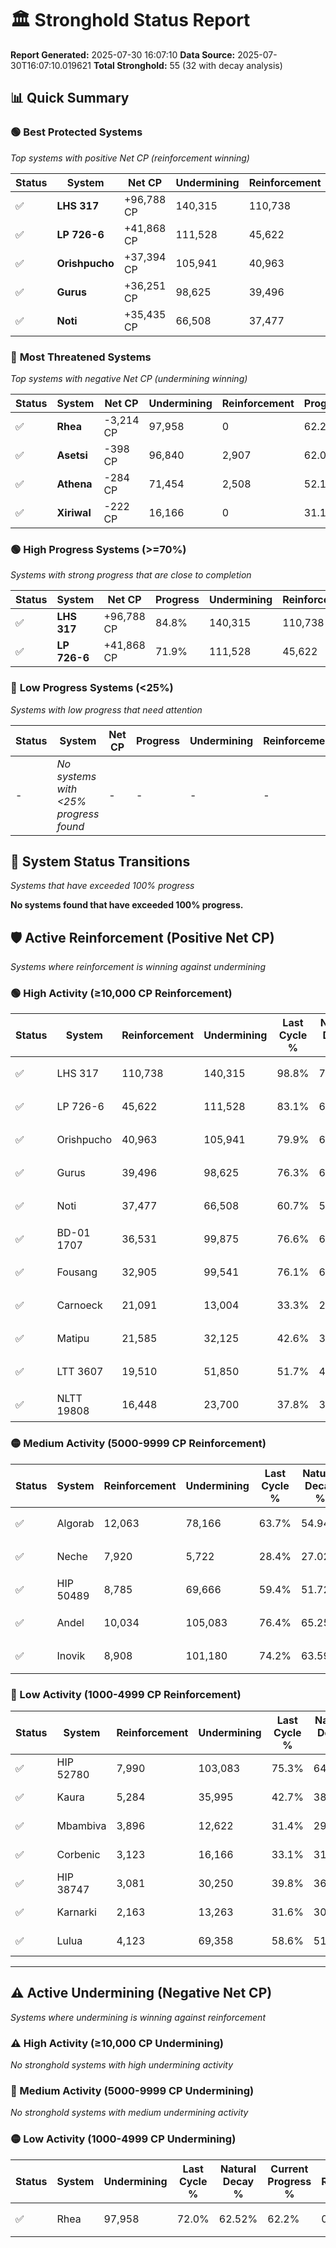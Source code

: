 # 🏛️ Stronghold Status Report

**Report Generated:** 2025-07-30 16:07:10
**Data Source:** 2025-07-30T16:07:10.019621
**Total Stronghold:** 55 (32 with decay analysis)

## 📊 Quick Summary

### 🟢 **Best Protected Systems**
*Top systems with positive Net CP (reinforcement winning)*

| Status | System | Net CP | Undermining | Reinforcement | Progress |
|--------|--------|--------|-------------|---------------|----------|
| ✅ | **LHS 317** | +96,788 CP | 140,315 | 110,738 | 84.8% |
| ✅ | **LP 726-6** | +41,868 CP | 111,528 | 45,622 | 71.9% |
| ✅ | **Orishpucho** | +37,394 CP | 105,941 | 40,963 | 69.3% |
| ✅ | **Gurus** | +36,251 CP | 98,625 | 39,496 | 66.4% |
| ✅ | **Noti** | +35,435 CP | 66,508 | 37,477 | 54.0% |

### 🔴 **Most Threatened Systems**
*Top systems with negative Net CP (undermining winning)*

| Status | System | Net CP | Undermining | Reinforcement | Progress |
|--------|--------|--------|-------------|---------------|----------|
| ✅ | **Rhea** | -3,214 CP | 97,958 | 0 | 62.2% |
| ✅ | **Asetsi** | -398 CP | 96,840 | 2,907 | 62.0% |
| ✅ | **Athena** | -284 CP | 71,454 | 2,508 | 52.1% |
| ✅ | **Xiriwal** | -222 CP | 16,166 | 0 | 31.1% |

### 🟢 **High Progress Systems (>=70%)**
*Systems with strong progress that are close to completion*

| Status | System | Net CP | Progress | Undermining | Reinforcement |
|--------|--------|--------|----------|-------------|---------------|
| ✅ | **LHS 317** | +96,788 CP | 84.8% | 140,315 | 110,738 |
| ✅ | **LP 726-6** | +41,868 CP | 71.9% | 111,528 | 45,622 |

### 🔴 **Low Progress Systems (<25%)**
*Systems with low progress that need attention*

| Status | System | Net CP | Progress | Undermining | Reinforcement |
|--------|--------|--------|----------|-------------|---------------|
| - | *No systems with <25% progress found* | - | - | - | - |
## 🔄 System Status Transitions
*Systems that have exceeded 100% progress*

**No systems found that have exceeded 100% progress.**

## 🛡️ Active Reinforcement (Positive Net CP)
*Systems where reinforcement is winning against undermining*

### 🟢 High Activity (≥10,000 CP Reinforcement)

| Status | System | Reinforcement | Undermining | Last Cycle % | Natural Decay % | Current Progress % | Current CP | Net CP | Activity |
|--------|--------|---------------|-------------|--------------|-----------------|-------------------|------------|--------|----------|
| ✅ | LHS 317 | 110,738 | 140,315 | 98.8% | 75.12% | 84.8% | 848,000 | +96,788 | 🟢 High Reinforcement |
| ✅ | LP 726-6 | 45,622 | 111,528 | 83.1% | 67.71% | 71.9% | 719,000 | +41,868 | 🟢 High Reinforcement |
| ✅ | Orishpucho | 40,963 | 105,941 | 79.9% | 65.56% | 69.3% | 693,000 | +37,394 | 🟢 High Reinforcement |
| ✅ | Gurus | 39,496 | 98,625 | 76.3% | 62.77% | 66.4% | 664,000 | +36,251 | 🟢 High Reinforcement |
| ✅ | Noti | 37,477 | 66,508 | 60.7% | 50.46% | 54.0% | 540,000 | +35,435 | 🟢 High Reinforcement |
| ✅ | BD-01 1707 | 36,531 | 99,875 | 76.6% | 63.27% | 66.6% | 665,999 | +33,283 | 🟢 High Reinforcement |
| ✅ | Fousang | 32,905 | 99,541 | 76.1% | 63.14% | 66.1% | 660,999 | +29,648 | 🟢 High Reinforcement |
| ✅ | Carnoeck | 21,091 | 13,004 | 33.3% | 29.90% | 32.0% | 320,000 | +20,971 | 🟢 High Reinforcement |
| ✅ | Matipu | 21,585 | 32,125 | 42.6% | 37.31% | 39.4% | 393,999 | +20,926 | 🟢 High Reinforcement |
| ✅ | LTT 3607 | 19,510 | 51,850 | 51.7% | 44.73% | 46.5% | 465,000 | +17,743 | 🟢 High Reinforcement |
| ✅ | NLTT 19808 | 16,448 | 23,700 | 37.8% | 33.85% | 35.4% | 354,000 | +15,530 | 🟢 High Reinforcement |

### 🟡 Medium Activity (5000-9999 CP Reinforcement)

| Status | System | Reinforcement | Undermining | Last Cycle % | Natural Decay % | Current Progress % | Current CP | Net CP | Activity |
|--------|--------|---------------|-------------|--------------|-----------------|-------------------|------------|--------|----------|
| ✅ | Algorab | 12,063 | 78,166 | 63.7% | 54.94% | 55.9% | 558,999 | +9,611 | 🟡 Medium Reinforcement |
| ✅ | Neche | 7,920 | 5,722 | 28.4% | 27.02% | 27.8% | 278,000 | +7,837 | 🟡 Medium Reinforcement |
| ✅ | HIP 50489 | 8,785 | 69,666 | 59.4% | 51.72% | 52.4% | 524,000 | +6,764 | 🟡 Medium Reinforcement |
| ✅ | Andel | 10,034 | 105,083 | 76.4% | 65.25% | 65.9% | 659,000 | +6,534 | 🟡 Medium Reinforcement |
| ✅ | Inovik | 8,908 | 101,180 | 74.2% | 63.59% | 64.1% | 640,999 | +5,143 | 🟡 Medium Reinforcement |

### 🔴 Low Activity (1000-4999 CP Reinforcement)

| Status | System | Reinforcement | Undermining | Last Cycle % | Natural Decay % | Current Progress % | Current CP | Net CP | Activity |
|--------|--------|---------------|-------------|--------------|-----------------|-------------------|------------|--------|----------|
| ✅ | HIP 52780 | 7,990 | 103,083 | 75.3% | 64.53% | 65.0% | 650,000 | +4,694 | 🔵 Low Reinforcement |
| ✅ | Kaura | 5,284 | 35,995 | 42.7% | 38.68% | 39.1% | 391,000 | +4,200 | 🔵 Low Reinforcement |
| ✅ | Mbambiva | 3,896 | 12,622 | 31.4% | 29.73% | 30.1% | 301,000 | +3,719 | 🔵 Low Reinforcement |
| ✅ | Corbenic | 3,123 | 16,166 | 33.1% | 31.19% | 31.5% | 315,000 | +3,077 | 🔵 Low Reinforcement |
| ✅ | HIP 38747 | 3,081 | 30,250 | 39.8% | 36.56% | 36.8% | 368,000 | +2,417 | 🔵 Low Reinforcement |
| ✅ | Karnarki | 2,163 | 13,263 | 31.6% | 30.08% | 30.3% | 303,000 | +2,222 | 🔵 Low Reinforcement |
| ✅ | Lulua | 4,123 | 69,358 | 58.6% | 51.51% | 51.7% | 517,000 | +1,880 | 🔵 Low Reinforcement |


---

## ⚠️ Active Undermining (Negative Net CP)
*Systems where undermining is winning against reinforcement*

### ⚠️ High Activity (≥10,000 CP Undermining)

*No stronghold systems with high undermining activity*

### 🔶 Medium Activity (5000-9999 CP Undermining)

*No stronghold systems with medium undermining activity*

### 🟡 Low Activity (1000-4999 CP Undermining)

| Status | System | Undermining | Last Cycle % | Natural Decay % | Current Progress % | Reinforcement | Current CP | Net CP | Activity |
|--------|--------|-------------|--------------|-----------------|-------------------|---------------|------------|--------|----------|
| ✅ | Rhea | 97,958 | 72.0% | 62.52% | 62.2% | 0 | 622,000 | -3,214 | 🟡 Low Undermining |
